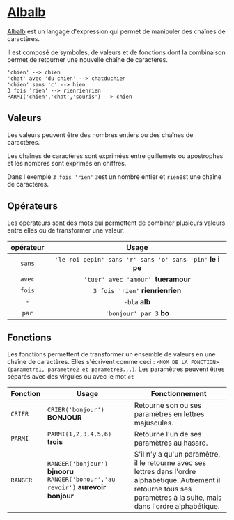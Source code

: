 # [Albalb](https://achtaitaipai.github.io/albalb/)

[Albalb](https://achtaitaipai.github.io/albalb/)  est un langage d'expression qui permet de manipuler des chaînes de caractères.

Il est composé de symboles, de valeurs et de fonctions dont la combinaison permet de retourner une nouvelle chaîne de caractères.

```
'chien' --> chien
'chat' avec 'du chien' --> chatduchien
'chien' sans 'c' --> hien
3 fois 'rien' --> rienrienrien
PARMI('chien','chat','souris') --> chien
```

## Valeurs

Les valeurs peuvent être des nombres entiers ou des chaînes de caractères.

Les chaînes de caractères sont exprimées entre guillemets ou apostrophes et les nombres sont exprimés en chiffres.

Dans l'exemple `3 fois 'rien'` `3`est un nombre entier et `rien`est une chaîne de caractères.

## Opérateurs

Les opérateurs sont des mots qui permettent de combiner plusieurs valeurs entre elles ou de transformer une valeur.

| opérateur |                           Usage                            |
| :-------: | :--------------------------------------------------------: |
|  `sans`   | `'le roi pepin' sans 'r' sans 'o' sans 'pin'`  **le i pe** |
|  `avec`   |            `'tuer' avec 'amour' `**tueramour**             |
|  `fois`   |              `3 fois 'rien'` **rienrienrien**              |
|    `-`    |                       `-bla` **alb**                       |
|   `par`   |                  `'bonjour' par 3` **bo**                  |

## Fonctions

Les fonctions permettent de transformer un ensemble de valeurs en une chaîne de caractères. Elles s'écrivent comme ceci : `<NOM DE LA FONCTION>(parametre1, parametre2 et parametre3...)`. Les paramètres peuvent êtres séparés avec des virgules ou avec le mot `et`

| Fonction | Usage                                                        | Fonctionnement                                               |
| -------- | ------------------------------------------------------------ | ------------------------------------------------------------ |
| `CRIER`  | `CRIER('bonjour')` **BONJOUR**                               | Retourne son ou ses paramètres en lettres majuscules.        |
| `PARMI`  | `PARMI(1,2,3,4,5,6)` **trois**                               | Retourne l'un de ses paramètres au hasard.                   |
| `RANGER` | `RANGER('bonjour')` **bjnooru** `RANGER('bonour','au revoir')` **aurevoir bonjour** | S'il n'y a qu'un paramètre, il le retourne avec ses lettres dans l'ordre alphabétique. Autrement il retourne tous ses paramètres à la suite, mais dans l'ordre alphabétique. |

